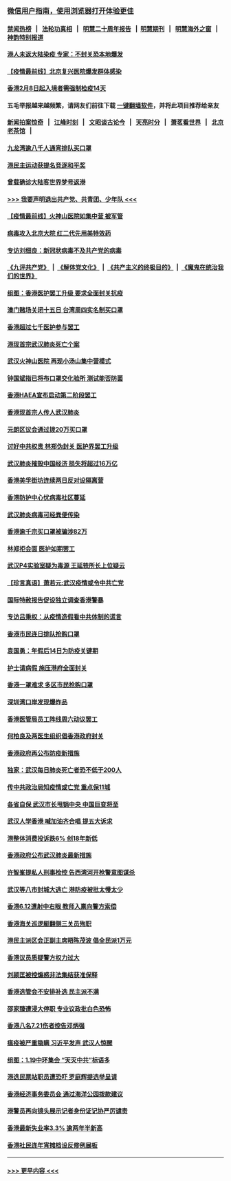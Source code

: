 ### [微信用户指南，使用浏览器打开体验更佳](https://github.com/gfw-breaker/banned-news1/blob/master/indexes/wechat-guide.md?t=0)
#### [禁闻热榜](热点新闻.md?t=0)  &nbsp;&nbsp;|&nbsp;&nbsp; [法轮功真相](https://github.com/gfw-breaker/truth/blob/master/README.md?t=0) &nbsp;&nbsp;|&nbsp;&nbsp; [明慧二十周年报告](https://github.com/gfw-breaker/mh-reports/blob/master/README.md?t=0) &nbsp;&nbsp;|&nbsp;&nbsp;[明慧期刊](https://github.com/gfw-breaker/mh-qikan) &nbsp;&nbsp;|&nbsp;&nbsp; [明慧海外之窗](https://github.com/gfw-breaker/mh-news/blob/master/README.md?t=0) &nbsp;&nbsp;|&nbsp;&nbsp; [神韵特别报道](https://github.com/gfw-breaker/mh-news/blob/master/shenyun.md?t=0)
#### [港人未返大陆染疫 专家：不封关恐本地爆发](../pages/nsc415/n11848021.md?t=02070602) 
#### [【疫情最前线】北京复兴医院爆发群体感染](../pages/nsc415/n11847626.md?t=02070602) 
#### [香港2月8日起入境者需强制检疫14天](../pages/nsc415/n11847658.md?t=02070602) 
#### 五毛举报越来越频繁，请网友们前往下载 [一键翻墙软件](https://github.com/gfw-breaker/ssr-accounts)，并将此项目推荐给亲友
#### [新闻拍案惊奇](https://github.com/gfw-breaker/banned-news1/blob/master/pages/link4.md) &nbsp;&nbsp;|&nbsp;&nbsp; [江峰时刻](https://github.com/gfw-breaker/banned-news1/blob/master/pages/link4.md) &nbsp;&nbsp;|&nbsp;&nbsp; [文昭谈古论今](https://github.com/gfw-breaker/banned-news1/blob/master/pages/link4.md) &nbsp;&nbsp;|&nbsp;&nbsp; [天亮时分](https://github.com/gfw-breaker/banned-news1/blob/master/pages/link4.md) &nbsp;&nbsp;|&nbsp;&nbsp; [萧茗看世界](https://github.com/gfw-breaker/banned-news1/blob/master/pages/link4.md) &nbsp;&nbsp;|&nbsp;&nbsp; [北京老茶馆](https://github.com/gfw-breaker/banned-news1/blob/master/pages/link4.md) &nbsp;&nbsp;|&nbsp;&nbsp; 
#### [九龙湾逾八千人通宵排队买口罩](../pages/nsc415/n11847647.md?t=02070602) 
#### [港民主运动获提名竞逐和平奖](../pages/nsc415/n11847633.md?t=02070602) 
#### [曾载确诊大陆客世界梦号返港](../pages/nsc415/n11847608.md?t=02070602) 
#### [>>> 我要声明退出共产党、共青团、少年队 <<<](https://github.com/begood0513/goodnews/blob/master/quit/letter.md) 
#### [【疫情最前线】火神山医院如集中营 被军管](../pages/nsc415/n11847524.md?t=02070602) 
#### [病毒攻入北京大院 红二代先用美特效药](../pages/nsc415/n11847427.md?t=02070602) 
#### [专访刘细良：新冠状病毒不及共产党的病毒](../pages/nsc415/n11847164.md?t=02070602) 
#### [《九评共产党》](https://github.com/begood0513/9ping.md/blob/master/README.md) &nbsp;|&nbsp; [《解体党文化》](../../../../jtdwh.md/blob/master/README.md)  &nbsp;|&nbsp; [《共产主义的终极目的》](../../../../gczydzjmd.md/blob/master/README.md) &nbsp;|&nbsp; [《魔鬼在统治我们的世界》](../../../../mgztzwmdsj.md/blob/master/README.md) 
#### [组图：香港医护罢工升级 要求全面封关抗疫](../pages/nsc415/n11844107.md?t=02070602) 
#### [澳门赌场关闭十五日 台湾周四实名制买口罩](../pages/nsc415/n11845083.md?t=02070602) 
#### [香港超过七千医护参与罢工](../pages/nsc415/n11845051.md?t=02070602) 
#### [港现首宗武汉肺炎死亡个案](../pages/nsc415/n11844998.md?t=02070602) 
#### [武汉火神山医院 再现小汤山集中营模式](../pages/nsc415/n11844763.md?t=02070602) 
#### [钟国斌指已将布口罩交化验所 测试能否防菌](../pages/nsc415/n11842783.md?t=02070602) 
#### [香港HAEA宣布启动第二阶段罢工](../pages/nsc415/n11842723.md?t=02070602) 
#### [香港现首宗人传人武汉肺炎](../pages/nsc415/n11842766.md?t=02070602) 
#### [元朗区议会通过拨20万买口罩](../pages/nsc415/n11842754.md?t=02070602) 
#### [讨好中共权贵 林郑伪封关 医护界罢工升级](../pages/nsc415/n11842359.md?t=02070602) 
#### [武汉肺炎摧毁中国经济 损失将超过16万亿](../pages/nsc415/n11839723.md?t=02070602) 
#### [香港美孚街坊连续两日反对设隔离营](../pages/nsc415/n11839962.md?t=02070602) 
#### [香港防护中心忧病毒社区蔓延](../pages/nsc415/n11839933.md?t=02070602) 
#### [武汉肺炎病毒可经粪便传染](../pages/nsc415/n11839939.md?t=02070602) 
#### [香港逾千宗买口罩被骗涉82万](../pages/nsc415/n11839914.md?t=02070602) 
#### [林郑拒会面 医护如期罢工](../pages/nsc415/n11839892.md?t=02070602) 
#### [武汉P4实验室疑为毒源 王延轶所长上位疑云](../pages/nsc415/n11835543.md?t=02070602) 
#### [【珍言真语】萧若元:武汉疫情或令中共亡党](../pages/nsc415/n11829394.md?t=02070602) 
#### [国际特赦报告促设独立调查香港警暴](../pages/nsc415/n11833845.md?t=02070602) 
#### [专访吕秉权：从疫情造假看中共体制的谎言](../pages/nsc415/n11833813.md?t=02070602) 
#### [香港市民连日排队抢购口罩](../pages/nsc415/n11833794.md?t=02070602) 
#### [袁国勇：年假后14日为防疫关键期](../pages/nsc415/n11831088.md?t=02070602) 
#### [护士请病假 施压港府全面封关](../pages/nsc415/n11831030.md?t=02070602) 
#### [香港一罩难求 多区市民抢购口罩](../pages/nsc415/n11831002.md?t=02070602) 
#### [深圳湾口岸发现爆炸品](../pages/nsc415/n11828802.md?t=02070602) 
#### [香港医管局员工阵线周六动议罢工](../pages/nsc415/n11828762.md?t=02070602) 
#### [何柏良及两医生组织倡香港政府封关](../pages/nsc415/n11828749.md?t=02070602) 
#### [香港政府再公布防疫新措施](../pages/nsc415/n11828716.md?t=02070602) 
#### [独家：武汉每日肺炎死亡者恐不低于200人](../pages/nsc415/n11828240.md?t=02070602) 
#### [传中共政治局知疫情或亡党 重点保11城](../pages/nsc415/n11828145.md?t=02070602) 
#### [各省自保 武汉市长甩锅中央 中国巨变将至](../pages/nsc415/n11828021.md?t=02070602) 
#### [武汉人学香港 喊加油齐合唱 提五大诉求](../pages/nsc415/n11827046.md?t=02070602) 
#### [港整体消费投诉跌6% 创18年新低](../pages/nsc415/n11817280.md?t=02070602) 
#### [香港政府公布武汉肺炎最新措施](../pages/nsc415/n11817152.md?t=02070602) 
#### [许智峯提私人刑事检控 告西湾河开枪警意图谋杀](../pages/nsc415/n11817132.md?t=02070602) 
#### [武汉等八市封城大逃亡 港防疫被批太慢太少](../pages/nsc415/n11817058.md?t=02070602) 
#### [香港6.12遭射中右眼 教师入禀向警方索偿](../pages/nsc415/n11814678.md?t=02070602) 
#### [香港海关巡逻艇翻侧三关员殉职](../pages/nsc415/n11814604.md?t=02070602) 
#### [港民主派区会正副主席晤陈茂波 倡全民派1万元](../pages/nsc415/n11814582.md?t=02070602) 
#### [香港议员质疑警方权力过大](../pages/nsc415/n11814560.md?t=02070602) 
#### [刘颕匡被控煽惑非法集结获准保释](../pages/nsc415/n11811727.md?t=02070602) 
#### [香港选管会不安排补选 民主派不满](../pages/nsc415/n11811691.md?t=02070602) 
#### [邵家臻遭浸大停职 专业议政批白色恐怖](../pages/nsc415/n11811670.md?t=02070602) 
#### [香港八名7.21伤者控告邓炳强](../pages/nsc415/n11811623.md?t=02070602) 
#### [瘟疫被严重隐瞒 习近平发声 武汉人惊醒](../pages/nsc415/n11811186.md?t=02070602) 
#### [组图：1.19中环集会 “天灭中共”标语多](../pages/nsc415/n11809514.md?t=02070602) 
#### [港选民票站职员遭恐吓 罗庭辉提选举呈请](../pages/nsc415/n11808914.md?t=02070602) 
#### [香港经济事务委员会 通过海洋公园拨款建议](../pages/nsc415/n11808906.md?t=02070602) 
#### [港警员再向镜头展示记者身份证记协严厉谴责](../pages/nsc415/n11808888.md?t=02070602) 
#### [香港最新失业率3.3% 逾两年半新高](../pages/nsc415/n11808887.md?t=02070602) 
#### [香港社民连年宵摊档设反修例展板](../pages/nsc415/n11808857.md?t=02070602) 

----
#### [ >>> 更早内容 <<< ](../indexes/nsc415-earlier.md)
